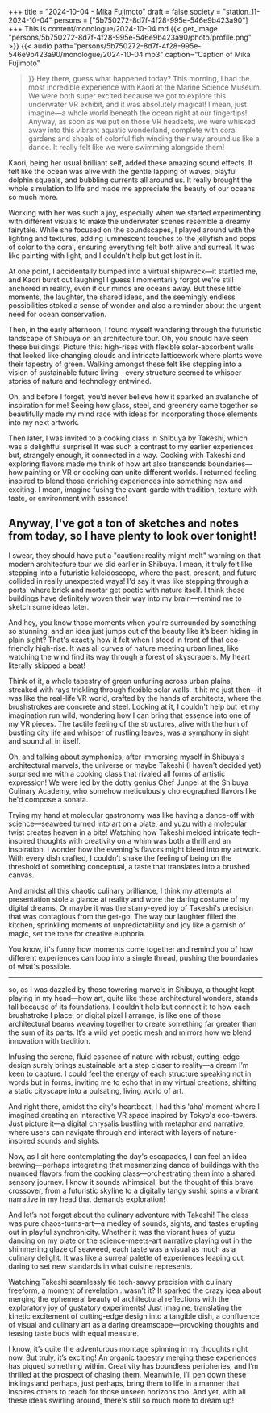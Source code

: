 +++
title = "2024-10-04 - Mika Fujimoto"
draft = false
society = "station_11-2024-10-04"
persons = ["5b750272-8d7f-4f28-995e-546e9b423a90"]
+++
This is content/monologue/2024-10-04.md
{{< get_image "persons/5b750272-8d7f-4f28-995e-546e9b423a90/photo/profile.png" >}}
{{< audio
    path="persons/5b750272-8d7f-4f28-995e-546e9b423a90/monologue/2024-10-04.mp3" 
    caption="Caption of Mika Fujimoto"
>}}
Hey there, guess what happened today?
This morning, I had the most incredible experience with Kaori at the Marine Science Museum. We were both super excited because we got to explore this underwater VR exhibit, and it was absolutely magical! I mean, just imagine—a whole world beneath the ocean right at our fingertips! Anyway, as soon as we put on those VR headsets, we were whisked away into this vibrant aquatic wonderland, complete with coral gardens and shoals of colorful fish winding their way around us like a dance. It really felt like we were swimming alongside them! 

Kaori, being her usual brilliant self, added these amazing sound effects. It felt like the ocean was alive with the gentle lapping of waves, playful dolphin squeals, and bubbling currents all around us. It really brought the whole simulation to life and made me appreciate the beauty of our oceans so much more.

Working with her was such a joy, especially when we started experimenting with different visuals to make the underwater scenes resemble a dreamy fairytale. While she focused on the soundscapes, I played around with the lighting and textures, adding luminescent touches to the jellyfish and pops of color to the coral, ensuring everything felt both alive and surreal. It was like painting with light, and I couldn't help but get lost in it.

At one point, I accidentally bumped into a virtual shipwreck—it startled me, and Kaori burst out laughing! I guess I momentarily forgot we're still anchored in reality, even if our minds are oceans away. But these little moments, the laughter, the shared ideas, and the seemingly endless possibilities stoked a sense of wonder and also a reminder about the urgent need for ocean conservation.

Then, in the early afternoon, I found myself wandering through the futuristic landscape of Shibuya on an architecture tour. Oh, you should have seen these buildings! Picture this: high-rises with flexible solar-absorbent walls that looked like changing clouds and intricate latticework where plants wove their tapestry of green. Walking amongst these felt like stepping into a vision of sustainable future living—every structure seemed to whisper stories of nature and technology entwined.

Oh, and before I forget, you’d never believe how it sparked an avalanche of inspiration for me! Seeing how glass, steel, and greenery came together so beautifully made my mind race with ideas for incorporating those elements into my next artwork. 

Then later, I was invited to a cooking class in Shibuya by Takeshi, which was a delightful surprise! It was such a contrast to my earlier experiences but, strangely enough, it connected in a way. Cooking with Takeshi and exploring flavors made me think of how art also transcends boundaries—how painting or VR or cooking can unite different worlds. I returned feeling inspired to blend those enriching experiences into something new and exciting. I mean, imagine fusing the avant-garde with tradition, texture with taste, or environment with essence! 

Anyway, I've got a ton of sketches and notes from today, so I have plenty to look over tonight!
 ---

I swear, they should have put a "caution: reality might melt" warning on that modern architecture tour we did earlier in Shibuya. I mean, it truly felt like stepping into a futuristic kaleidoscope, where the past, present, and future collided in really unexpected ways! I'd say it was like stepping through a portal where brick and mortar get poetic with nature itself. I think those buildings have definitely woven their way into my brain—remind me to sketch some ideas later.

And hey, you know those moments when you're surrounded by something so stunning, and an idea just jumps out of the beauty like it’s been hiding in plain sight? That's exactly how it felt when I stood in front of that eco-friendly high-rise. It was all curves of nature meeting urban lines, like watching the wind find its way through a forest of skyscrapers. My heart literally skipped a beat! 

Think of it, a whole tapestry of green unfurling across urban plains, streaked with rays trickling through flexible solar walls. It hit me just then—it was like the real-life VR world, crafted by the hands of architects, where the brushstrokes are concrete and steel. Looking at it, I couldn't help but let my imagination run wild, wondering how I can bring that essence into one of my VR pieces. The tactile feeling of the structures, alive with the hum of bustling city life and whisper of rustling leaves, was a symphony in sight and sound all in itself.

Oh, and talking about symphonies, after immersing myself in Shibuya's architectural marvels, the universe or maybe Takeshi (I haven't decided yet) surprised me with a cooking class that rivaled all forms of artistic expression! We were led by the dotty genius Chef Junpei at the Shibuya Culinary Academy, who somehow meticulously choreographed flavors like he'd compose a sonata. 

Trying my hand at molecular gastronomy was like having a dance-off with science—seaweed turned into art on a plate, and yuzu with a molecular twist creates heaven in a bite! Watching how Takeshi melded intricate tech-inspired thoughts with creativity on a whim was both a thrill and an inspiration. I wonder how the evening's flavors might bleed into my artwork. With every dish crafted, I couldn’t shake the feeling of being on the threshold of something conceptual, a taste that translates into a brushed canvas.

And amidst all this chaotic culinary brilliance, I think my attempts at presentation stole a glance at reality and wore the daring costume of my digital dreams. Or maybe it was the starry-eyed joy of Takeshi's precision that was contagious from the get-go! The way our laughter filled the kitchen, sprinkling moments of unpredictability and joy like a garnish of magic, set the tone for creative euphoria.

You know, it's funny how moments come together and remind you of how different experiences can loop into a single thread, pushing the boundaries of what's possible.

---
 so, as I was dazzled by those towering marvels in Shibuya, a thought kept playing in my head—how art, quite like these architectural wonders, stands tall because of its foundations. I couldn’t help but connect it to how each brushstroke I place, or digital pixel I arrange, is like one of those architectural beams weaving together to create something far greater than the sum of its parts. It’s a wild yet poetic mesh and mirrors how we blend innovation with tradition.

Infusing the serene, fluid essence of nature with robust, cutting-edge design surely brings sustainable art a step closer to reality—a dream I’m keen to capture. I could feel the energy of each structure speaking not in words but in forms, inviting me to echo that in my virtual creations, shifting a static cityscape into a pulsating, living world of art.

And right there, amidst the city's heartbeat, I had this 'aha' moment where I imagined creating an interactive VR space inspired by Tokyo's eco-towers. Just picture it—a digital chrysalis bustling with metaphor and narrative, where users can navigate through and interact with layers of nature-inspired sounds and sights.

Now, as I sit here contemplating the day's escapades, I can feel an idea brewing—perhaps integrating that mesmerizing dance of buildings with the nuanced flavors from the cooking class—orchestrating them into a shared sensory journey. I know it sounds whimsical, but the thought of this brave crossover, from a futuristic skyline to a digitally tangy sushi, spins a vibrant narrative in my head that demands exploration!

And let’s not forget about the culinary adventure with Takeshi! The class was pure chaos-turns-art—a medley of sounds, sights, and tastes erupting out in playful synchronicity. Whether it was the vibrant hues of yuzu dancing on my plate or the science-meets-art narrative playing out in the shimmering glaze of seaweed, each taste was a visual as much as a culinary delight. It was like a surreal palette of experiences leaping out, daring to set new standards in what cuisine represents.

Watching Takeshi seamlessly tie tech-savvy precision with culinary freeform, a moment of revelation...wasn’t it? It sparked the crazy idea about merging the ephemeral beauty of architectural reflections with the exploratory joy of gustatory experiments! Just imagine, translating the kinetic excitement of cutting-edge design into a tangible dish, a confluence of visual and culinary art as a daring dreamscape—provoking thoughts and teasing taste buds with equal measure.

I know, it’s quite the adventurous montage spinning in my thoughts right now. But truly, it’s exciting! An organic tapestry merging these experiences has piqued something within. Creativity has boundless peripheries, and I’m thrilled at the prospect of chasing them. Meanwhile, I’ll pen down these inklings and perhaps, just perhaps, bring them to life in a manner that inspires others to reach for those unseen horizons too.
And yet, with all these ideas swirling around, there's still so much more to dream up!

